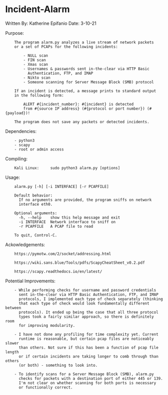 # Incident-Alarm

Written By: Katherine Epifanio
Date: 3-10-21

Purpose:

        The program alarm.py analyzes a live stream of network packets
        or a set of PCAPs for the following incidents:

            - NULL scan
            - FIN scan
            - Xmas scan
            - Usernames & passwords sent in-the-clear via HTTP Basic
              Authentication, FTP, and IMAP
            - Nikto scan
            - Someone scanning for Server Message Block (SMB) protocol

        If an incident is detected, a message prints to standard output
        in the following form:

            ALERT #{incident_number}: #{incident} is detected
            from #{source IP address} (#{protocol or port number}) (#{payload})!

        The program does not save any packets or detected incidents.


Dependencies:

        - python3
        - scapy
        - root or admin access


Compiling:

        Kali Linux:     sudo python3 alarm.py [options]


Usage:

        alarm.py [-h] [-i INTERFACE] [-r PCAPFILE]

        Default behavior:
          If no arguments are provided, the program sniffs on network
          interface eth0.

        Optional arguments:
          -h, --help    show this help message and exit
          -i INTERFACE  Network interface to sniff on
          -r PCAPFILE   A PCAP file to read

        To quit, Control-C.


Ackowledgements:

        https://pymotw.com/2/socket/addressing.html

        https://wiki.sans.blue/Tools/pdfs/ScapyCheatSheet_v0.2.pdf

        https://scapy.readthedocs.io/en/latest/


Potential Improvements:

        - While performing checks for username and password credentials
          sent in-the-clear via HTTP Basic Authentication, FTP, and IMAP
          protocols, I implemented each type of check separately (thinking
          that each type of check would look fundamentally different between
          protocols). It ended up being the case that all three protocol
          types took a fairly similar approach, so there is definitely room
          for improving modularity.

        - I have not done any profiling for time complexity yet. Current
          runtime is reasonable, but certain pcap files are noticeably slower
          than others. Not sure if this has been a function of pcap file length
          or if certain incidents are taking longer to comb through than others
          (or both) - something to look into.

        - To identify scans for a Server Message Block (SMB), alarm.py
          checks for packets with a destination port of either 445 or 139.
          I'm not clear on whether scanning for both ports is necessary
          or functionally correct.
